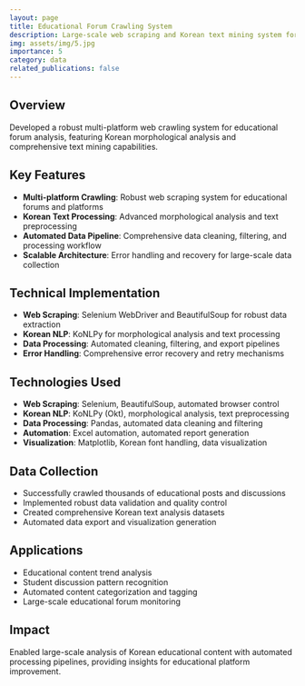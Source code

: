 ```yaml
---
layout: page
title: Educational Forum Crawling System
description: Large-scale web scraping and Korean text mining system for educational content analysis
img: assets/img/5.jpg
importance: 5
category: data
related_publications: false
---
```


## Overview

Developed a robust multi-platform web crawling system for educational forum analysis, featuring Korean morphological analysis and comprehensive text mining capabilities.

## Key Features

- **Multi-platform Crawling**: Robust web scraping system for educational forums and platforms
- **Korean Text Processing**: Advanced morphological analysis and text preprocessing
- **Automated Data Pipeline**: Comprehensive data cleaning, filtering, and processing workflow
- **Scalable Architecture**: Error handling and recovery for large-scale data collection

## Technical Implementation

- **Web Scraping**: Selenium WebDriver and BeautifulSoup for robust data extraction
- **Korean NLP**: KoNLPy for morphological analysis and text processing
- **Data Processing**: Automated cleaning, filtering, and export pipelines
- **Error Handling**: Comprehensive error recovery and retry mechanisms

## Technologies Used

- **Web Scraping**: Selenium, BeautifulSoup, automated browser control
- **Korean NLP**: KoNLPy (Okt), morphological analysis, text preprocessing
- **Data Processing**: Pandas, automated data cleaning and filtering
- **Automation**: Excel automation, automated report generation
- **Visualization**: Matplotlib, Korean font handling, data visualization

## Data Collection

- Successfully crawled thousands of educational posts and discussions
- Implemented robust data validation and quality control
- Created comprehensive Korean text analysis datasets
- Automated data export and visualization generation

## Applications

- Educational content trend analysis
- Student discussion pattern recognition
- Automated content categorization and tagging
- Large-scale educational forum monitoring

## Impact

Enabled large-scale analysis of Korean educational content with automated processing pipelines, providing insights for educational platform improvement.